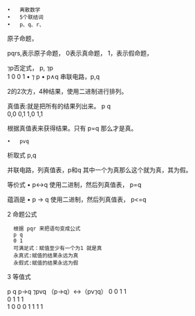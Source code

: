	•	离散数学
	•	5个联结词
	•	p、q、r、
原子命题，

pqrs,表示原子命题，
0表示真命题，
1，表示假命题，

⁊p否定式，
p, ⁊p  
1	0
0	1
	•	⁊ p
	•	p∧q 
串联电路，p,q

2的2次方，4种结果，使用二进制进行排列。

真值表:就是把所有的结果列出来。
p q  
0,0
0,1
1,0
1,1

根据真值表来获得结果。只有 p=q 那么才是真。


	•	pvq
析取式
p,q

并联电路，列真值表，p和q 其中一个为真那么这个就为真，其为假。

等价式
	•	p↔︎q
使用二进制，然后列真值表，
p=q

蕴涵是
	•	p → q
使用二进制，然后列真值表，
p<=q


2 命题公式

      根据 pqr 来把语句变成公式
      p q
      0 1
      可满足式：赋值至少有一个为1 就是真
      永真式:赋值的结果永远为真
      永假式:赋值的结果永远为假
      

3 等值式

p q  p→q  ⁊pvq     （p→q）↔︎（pv⁊q）
0 0   1    1         
0 1   1    1        
1 0   0    0
1 1   1    1     